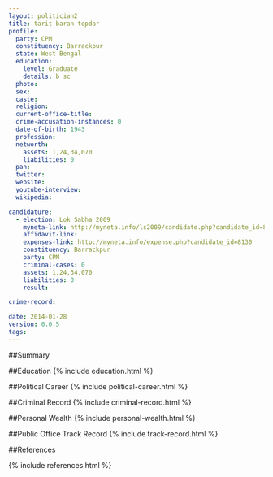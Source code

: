 ```yaml
---
layout: politician2
title: tarit baran topdar
profile: 
  party: CPM
  constituency: Barrackpur
  state: West Bengal
  education: 
    level: Graduate
    details: b sc
  photo: 
  sex: 
  caste: 
  religion: 
  current-office-title: 
  crime-accusation-instances: 0
  date-of-birth: 1943
  profession: 
  networth: 
    assets: 1,24,34,070
    liabilities: 0
  pan: 
  twitter: 
  website: 
  youtube-interview: 
  wikipedia: 

candidature: 
  - election: Lok Sabha 2009
    myneta-link: http://myneta.info/ls2009/candidate.php?candidate_id=8130
    affidavit-link: 
    expenses-link: http://myneta.info/expense.php?candidate_id=8130
    constituency: Barrackpur 
    party: CPM
    criminal-cases: 0
    assets: 1,24,34,070
    liabilities: 0
    result:  

crime-record: 

date: 2014-01-28
version: 0.0.5
tags: 
---
```

##Summary


##Education
{% include education.html %}


##Political Career
{% include political-career.html %}


##Criminal Record
{% include criminal-record.html %}


##Personal Wealth
{% include personal-wealth.html %}


##Public Office Track Record
{% include track-record.html %}


##References


{% include references.html %}